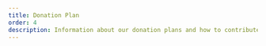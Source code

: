 ```yaml
---
title: Donation Plan
order: 4
description: Information about our donation plans and how to contribute
---
```

